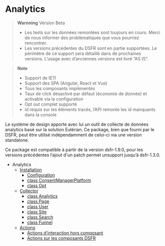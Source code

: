 
# Analytics

> **Warnning**
> Version Beta
>  * Les tests sur les données remontées sont toujours en cours.
Merci de nous informer des problématiques que vous pourriez rencontrer.
>  * Les versions précédentes du DSFR sont en partie supportées.
> Le périmètre de ce support sera détaillé dans de prochaines versions.
> L’usage avec d’anciennes versions est livré “AS IS”.


> **Note**
>  * Support de IE11
>  * Support des SPA (Angular, React et Vue)
>  * Tous les composants implémentés
>  * Taux de click désactivé par défaut (économie de donnée) et activable via la configuration
>  * Opt out complet supporté
>  * id requis sur les éléments tracés, l’API remonte les id manquants dans la console

Le système de design apporte avec lui un outil de collecte de données analytics basé sur la solution Eulérian. Ce package, bien que fourni par le DSFR, peut être utilisé indépendamment de celui-ci via une version standalone.

Ce package est compatible à partir de la version dsfr-1.9.0, pour les versions précédentes l’ajout d'un patch permet unsupport jusqu’à dsfr-1.3.0.


- Analytics
  - [Installation](analytics/installation.md)
    - [Configuration](analytics/installation/configuration.md)
    - [class ConsentManagerPlatform](analytics/installation/cmp.md)
    - [class Opt](analytics/installation/opt.md)
  - [Collector](analytics/collector.md)
    - [class Analytics](analytics/classes/analytics.md)
    - [class Page](analytics/classes/page.md)
    - [class User](analytics/classes/user.md)
    - [class Site](analytics/classes/site.md)
    - [class Search](analytics/classes/search.md)
    - [class Funnel](analytics/classes/funnel.md)
  - [Actions](analytics/actions.md)
    - [Actions d’interaction hors composant](analytics/actions/custom-actions.md)
    - [Actions sur les composants DSFR](analytics/actions/component-actions.md)

